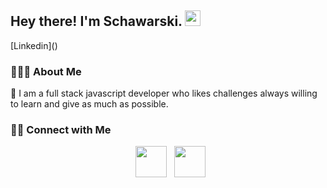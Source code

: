 <h2> Hey there! I'm Schawarski. <img src="https://github.com/souvikguria98/souvikguria98/blob/master/Hi.gif" width="25"></h2>
[Linkedin]()

<h3> 👨🏻‍💻 About Me </h3>
 💬 I am a full stack javascript developer who likes challenges always willing to learn and give as much as possible.

<h3> 🤝🏻 Connect with Me </h3>

<p align="center">  
&nbsp; <a href="https://www.linkedin.com/in/souvik-guria-/" target="https://www.linkedin.com/in/schawarski/" rel="noopener noreferrer"><img src="https://img.icons8.com/plasticine/100/000000/linkedin.png" width="50" /></a>
&nbsp; <a href="mailto:rischawarski@gmail.com" target="_blank" rel="noopener noreferrer"><img src="https://img.icons8.com/plasticine/100/000000/gmail.png"  width="50" /></a>
</p>
